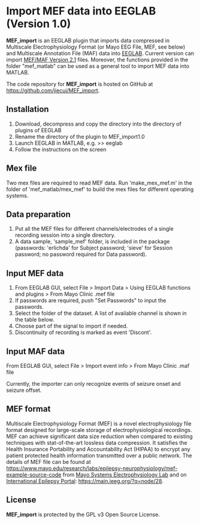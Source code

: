 Import MEF data into EEGLAB (Version 1.0)
=========================================

**MEF_import** is an EEGLAB plugin that imports data compressed in Multiscale Electrophysiology Format (or Mayo EEG File, MEF, see below) and Multiscale Annotation File (MAF) data into [EEGLAB](https://sccn.ucsd.edu/eeglab/index.php).
Current version can import [MEF/MAF Version 2.1](https://github.com/benbrinkmann/mef_lib_2_1) files.
Moreover, the functions provided in the folder "mef_matlab" can be used as a general tool to import MEF data into MATLAB.

The code repository for **MEF_import** is hosted on GitHub at https://github.com/jiecui/MEF_import.

Installation
------------
1. Download, decompress and copy the directory into the directory of plugins of EEGLAB
1. Rename the directory of the plugin to MEF_import1.0
1. Launch EEGLAB in MATLAB, e.g. >> eeglab
1. Follow the instructions on the screen

Mex file
--------
Two mex files are required to read MEF data. Run 'make_mex_mef.m' in the folder of 'mef_matlab/mex_mef' to build the mex files for different operating systems.
 
Data preparation
----------------
1. Put all the MEF files for different channels/electrodes of a single recording session into a single directory. 
1. A data sample, 'sample_mef' folder, is included in the package (passwords: 'erlichda' for Subject password; 'sieve' for Session password; no password required for Data password).

Input MEF data
--------------
1. From EEGLAB GUI, select File > Import Data > Using EEGLAB functions and plugins > From Mayo Clinic .mef file
1. If passwords are required, push "Set Passwords" to input the passwords.
1. Select the folder of the dataset.  A list of available channel is shown in the table below.
1. Choose part of the signal to import if needed.
1. Discontinuity of recording is marked as event 'Discont'.

Input MAF data
--------------
From EEGLAB GUI, select File > Import event info > From Mayo Clinic .maf file

Currently, the importer can only recognize events of seizure onset and seizure offset.

MEF format
----------
Multiscale Electrophysiology Format (MEF) is a novel electrophysiology file format designed for large-scale storage of electrophysiological recordings.
MEF can achieve significant data size reduction when compared to existing techniques with stat-of-the-art lossless data compression.
It satisfies the Health Insurance Portability and Accountability Act (HIPAA) to encrypt any patient protected health information transmitted over a public network.
The details of MEF file can be found at https://www.mayo.edu/research/labs/epilepsy-neurophysiology/mef-example-source-code from [Mayo Systems Electrophysiology Lab](http://msel.mayo.edu/) and on [International Epilepsy Portal](https://main.ieeg.org): https://main.ieeg.org/?q=node/28. 

License
-------
**MEF_import** is protected by the GPL v3 Open Source License.
